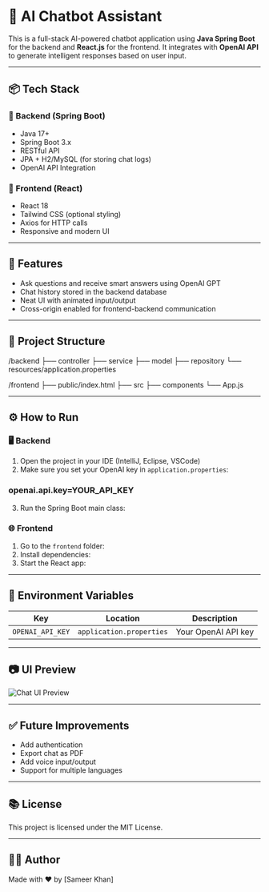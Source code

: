 # 🤖 AI Chatbot Assistant

This is a full-stack AI-powered chatbot application using **Java Spring Boot** for the backend and **React.js** for the frontend. It integrates with **OpenAI API** to generate intelligent responses based on user input.

---

## 📦 Tech Stack

### 🔹 Backend (Spring Boot)
- Java 17+
- Spring Boot 3.x
- RESTful API
- JPA + H2/MySQL (for storing chat logs)
- OpenAI API Integration

### 🔹 Frontend (React)
- React 18
- Tailwind CSS (optional styling)
- Axios for HTTP calls
- Responsive and modern UI

---

## 🚀 Features

- Ask questions and receive smart answers using OpenAI GPT
- Chat history stored in the backend database
- Neat UI with animated input/output
- Cross-origin enabled for frontend-backend communication

---

## 📁 Project Structure

/backend
├── controller
├── service
├── model
├── repository
└── resources/application.properties

/frontend
├── public/index.html
├── src
├── components
└── App.js


---

## ⚙️ How to Run

### 🖥️ Backend

1. Open the project in your IDE (IntelliJ, Eclipse, VSCode)
2. Make sure you set your OpenAI key in `application.properties`:

### openai.api.key=YOUR_API_KEY
3. Run the Spring Boot main class:


### 🌐 Frontend

1. Go to the `frontend` folder:
2. Install dependencies:
3. Start the React app:


---

## 📄 Environment Variables

| Key             | Location              | Description              |
|----------------|------------------------|--------------------------|
| `OPENAI_API_KEY` | `application.properties` | Your OpenAI API key |

---

## 📷 UI Preview

![Chat UI Preview](preview.png)

---

## ✅ Future Improvements

- Add authentication
- Export chat as PDF
- Add voice input/output
- Support for multiple languages

---

## 📚 License

This project is licensed under the MIT License.

---

## 🙋‍♂️ Author

Made with ❤️ by [Sameer Khan]




